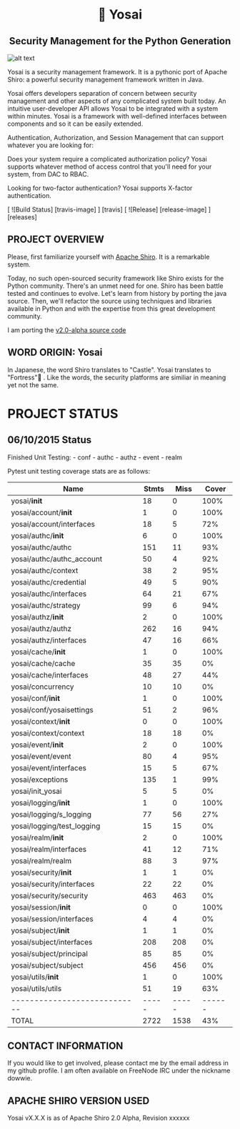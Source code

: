 <h1 align=center>🏯 Yosai</h1>
<h2 align=center>Security Management for the Python Generation</h2>

![alt text](http://i.imgur.com/QDhDfKN.jpg "Yosai 🏯 ")

Yosai is a security management framework.  It is a pythonic port of Apache Shiro: a powerful security management framework written in Java.

Yosai offers developers separation of concern between security management and other aspects of any complicated system built today.  An intuitive user-developer API allows Yosai to be integrated with a system within minutes.  Yosai is a framework with well-defined interfaces between components and so it can be easily extended.

Authentication, Authorization, and Session Management that can support whatever you are looking for:

Does your system require a complicated authorization policy? Yosai supports whatever method of access control that you'll need for your system, from DAC to RBAC.

Looking for two-factor authentication?  Yosai supports X-factor authentication.

[ ![Build Status] [travis-image] ] [travis]
[ ![Release] [release-image] ] [releases]


PROJECT OVERVIEW
-----------------------------------------------------------------------
Please, first familiarize yourself with [Apache Shiro](http://shiro.apache.org/).  It is a remarkable system.

Today, no such open-sourced security framework like Shiro exists for the Python community.  There's an unmet need for one.  Shiro has been battle tested and continues to evolve.  Let's learn from history by porting the java source.  Then, we'll refactor the source using techniques and libraries available in Python and with the expertise from this great development community.

I am porting the [v2.0-alpha source code](http://svn.apache.org/repos/asf/shiro/branches/2.0-api-design-changes/)


WORD ORIGIN:  Yosai
-----------------------------------------------------------------------
In Japanese, the word Shiro translates to "Castle".  Yosai translates to "Fortress"🏯  . Like the words, the security platforms are similiar in meaning yet not the same.



PROJECT STATUS
==============

06/10/2015 Status
-----------------
Finished Unit Testing:
    - conf
    - authc
    - authz
    - event
    - realm

Pytest unit testing coverage stats are as follows:

|Name                        |Stmts|Miss | Cover|
|----------------------------|-----|-----|------|
| yosai/__init__             | 18  | 0   | 100% |
| yosai/account/__init__     | 1   | 0   | 100% |
| yosai/account/interfaces   | 18  | 5   | 72%  |
| yosai/authc/__init__       | 6   | 0   | 100% |
| yosai/authc/authc          | 151 | 11  | 93%  |
| yosai/authc/authc_account  | 50  | 4   | 92%  |
| yosai/authc/context        | 38  | 2   | 95%  |
| yosai/authc/credential     | 49  | 5   | 90%  |
| yosai/authc/interfaces     | 64  | 21  | 67%  |
| yosai/authc/strategy       | 99  | 6   | 94%  |
| yosai/authz/__init__       | 2   | 0   | 100% |
| yosai/authz/authz          | 262 | 16  | 94%  |
| yosai/authz/interfaces     | 47  | 16  | 66%  |
| yosai/cache/__init__       | 1   | 0   | 100% |
| yosai/cache/cache          | 35  | 35  | 0%   |
| yosai/cache/interfaces     | 48  | 27  | 44%  |
| yosai/concurrency          | 10  | 10  | 0%   |
| yosai/conf/__init__        | 1   | 0   | 100% |
| yosai/conf/yosaisettings   | 51  | 2   | 96%  |
| yosai/context/__init__     | 0   | 0   | 100% |
| yosai/context/context      | 18  | 18  | 0%   |
| yosai/event/__init__       | 2   | 0   | 100% |
| yosai/event/event          | 80  | 4   | 95%  |
| yosai/event/interfaces     | 15  | 5   | 67%  |
| yosai/exceptions           | 135 | 1   | 99%  |
| yosai/init_yosai           | 5   | 5   | 0%   |
| yosai/logging/__init__     | 1   | 0   | 100% |
| yosai/logging/s_logging    | 77  | 56  | 27%  |
| yosai/logging/test_logging | 15  | 15  | 0%   |
| yosai/realm/__init__       | 2   | 0   | 100% |
| yosai/realm/interfaces     | 41  | 12  | 71%  |
| yosai/realm/realm          | 88  | 3   | 97%  |
| yosai/security/__init__    | 1   | 1   | 0%   |
| yosai/security/interfaces  | 22  | 22  | 0%   |
| yosai/security/security    | 463 | 463 | 0%   |
| yosai/session/__init__     | 0   | 0   | 100% |
| yosai/session/interfaces   | 4   | 4   | 0%   |
| yosai/subject/__init__     | 1   | 1   | 0%   |
| yosai/subject/interfaces   | 208 | 208 | 0%   |
| yosai/subject/principal    | 85  | 85  | 0%   |
| yosai/subject/subject      | 456 | 456 | 0%   |
| yosai/utils/__init__       | 1   | 0   | 100% |
| yosai/utils/utils          | 51  | 19  | 63%  |
|----------------------------|-----|-----|------|
| TOTAL                      |2722 |1538 | 43%  |


            
CONTACT INFORMATION
-----------------------------------------------------------------------
If you would like to get involved, please contact me by the email address in my github profile.  I am often
available on FreeNode IRC under the nickname dowwie.

             
APACHE SHIRO VERSION USED
-----------------------------------------------------------------------
Yosai vX.X.X is as of Apache Shiro 2.0 Alpha, Revision xxxxxx      

